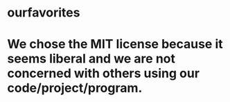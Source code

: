 # ourfavorites
# We chose the MIT license because it seems liberal and we are not concerned with others using our code/project/program.
